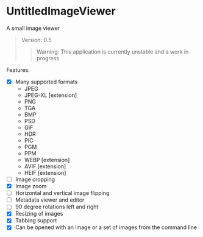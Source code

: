 # UntitledImageViewer
A small image viewer

> Version: 0.5
>
>> Warning: This application is currently unstable and a work in progress

Features:
- [x] Many supported formats
    - JPEG
    - JPEG-XL [extension]
    - PNG
    - TGA
    - BMP
    - PSD
    - GIF
    - HDR
    - PIC
    - PGM
    - PPM
    - WEBP [extension]
    - AVIF [extension]
    - HEIF [extension]
- [ ] Image cropping
- [x] Image zoom
- [ ] Horizontal and vertical image flipping
- [ ] Metadata viewer and editor
- [ ] 90 degree rotations left and right
- [x] Resizing of images
- [x] Tabbing support
- [x] Can be opened with an image or a set of images from the command line
